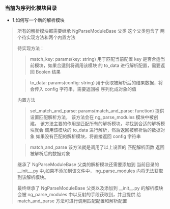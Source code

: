 ### 当前为序列化模块目录

- 1.如何写一个新的解析模块

> 所有的解析模块都需要继承 NgParseModuleBase 父类
> 这个父类包含了 两个待实现方法和两个内置方法
> 
> 待实现方法：
>> match_key: params(key: string)
>> 用于匹配当前配置 key 是否合适当前模块，如果合适则将调用该模块
>> 的 to_data 进行解析配置，需要返回 Boolen 结果
> 
>> to_data: params(config: string)
>> 用于获取被解析后的结果数据，将会传入 config 字符串，需要返回被
>> 序列化成对象的值
> 
> 内置方法
> 
>> set_match_and_parse: params(match_and_parse: function)
>> 提供设置匹配解析方法，
>> 该方法会在 ng_parse_modules 模块中被创建。
>> 该方法主要的作用是匹配所有的解析模块，寻找到合适的解析模块就会
>> 调用该模块的 to_data 进行解析，然后返回被解析后的数据对象
>> 如果没有匹配的解析模块，将直接返回 config 字符串
> 
>> match_and_parse
>> 该方法就是调用了以上设置的 匹配解析函数 返回被解析后的数据对象
> 
> 继承了 NgParseModuleBase 父类的解析模块还需要添加到
> 当前目录的 \_\_init\_\_.py 中,如果不添加到该文件中，
> ng_parse_modules 内将无法获取到该解析模块。
> 
> 最终继承了 NgParseModuleBase 父类以及添加到 \_\_init\_\_.py
> 的解析模块会被 ng_parse_modules 中以反射的手段获取到，并且提供
> 给 match_and_parse 方法可进行调用匹配配置和解析配置

